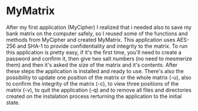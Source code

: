 # MyMatrix
After my first application (MyCipher) I realized that i needed also to save my bank matrix on the computer safely, so I reused some of the functions and methods
from MyCipher and created MyMatrix.
This application uses AES-256 and SHA-1 to provide confidentiality and integrity to the matrix.
To run this application is pretty easy, if it's the first time, you'll need to create a password and confirm it, then give two
salt numbers (no need to mesmerize them) and then it's asked the size of the matrix and it's contents. After these steps the 
application is installed and ready to use.
There's also the possibility to update one position of the matrix or the whole matrix (-u), also to confirm the integrity of 
the matrix (-c), to view three positions of the matrix (-v), to quit the application (-q) and to remove all files and directories
created on the instalation process rerturning the application to the initial state.
